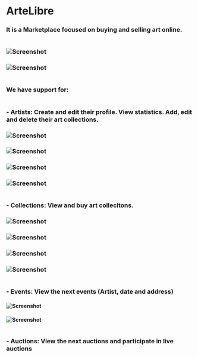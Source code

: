 # **ArteLibre**

### It is a Marketplace focused on buying and selling art online. 
# 
### ![Screenshot](/imagenes/6.png)
### ![Screenshot](/imagenes/4.png)





# 
### We have support for: 
# 
 
### - **Artists:** Create and edit their profile. View statistics. Add, edit and delete their art collections.
### ![Screenshot](/imagenes/11.png)
### ![Screenshot](/imagenes/8.png)
### ![Screenshot](/imagenes/7.png)
### ![Screenshot](/imagenes/9.png)

# 

### - **Collections:** View and buy art collecitons.

### ![Screenshot](/imagenes/10.png)
### ![Screenshot](/imagenes/12.png)
### ![Screenshot](/imagenes/5.png)
### ![Screenshot](/imagenes/2.png)
# 

### - **Events:** View the next events (Artist, date and address)


#### ![Screenshot](/imagenes/1.png)
#### ![Screenshot](/imagenes/3.png)
# 


### - **Auctions:** View the next auctions and participate in live auctions












